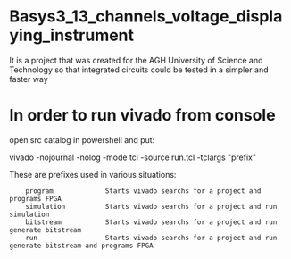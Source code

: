 # Basys3_13_channels_voltage_displaying_instrument
It is a project that was created for the AGH University of Science and Technology so that integrated circuits could be tested in a simpler and faster way

# In order to run vivado from console
open src catalog in powershell and put:

vivado -nojournal -nolog -mode tcl -source run.tcl -tclargs "prefix"

These are prefixes used in various situations:
        
        program             Starts vivado searchs for a project and programs FPGA
        simulation          Starts vivado searchs for a project and run simulation
        bitstream           Starts vivado searchs for a project and run generate bitstream
        run                 Starts vivado searchs for a project and run generate bitstream and programs FPGA
 
